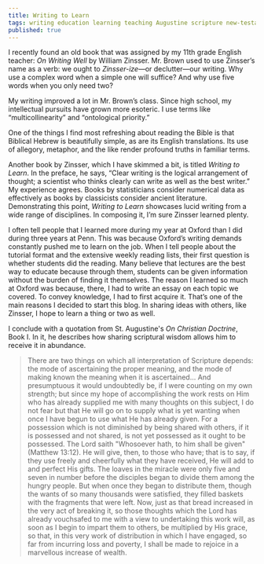 ```yaml
---
title: Writing to Learn
tags: writing education learning teaching Augustine scripture new-testament
published: true
---
```

I recently found an old book that was assigned by my 11th grade English teacher: _On Writing Well_ by William Zinsser. Mr. Brown used to use Zinsser’s name as a verb: we ought to _Zinsser-ize_—or declutter—our writing. Why use a complex word when a simple one will suffice? And why use five words when you only need two?

My writing improved a lot in Mr. Brown’s class. Since high school, my intellectual pursuits have grown more esoteric. I use terms like “multicollinearity” and “ontological priority.”

One of the things I find most refreshing about reading the Bible is that Biblical Hebrew is beautifully simple, as are its English translations. Its use of allegory, metaphor, and the like render profound truths in familiar terms.

Another book by Zinsser, which I have skimmed a bit, is titled _Writing to Learn_. In the preface, he says, “Clear writing is the logical arrangement of thought; a scientist who thinks clearly can write as well as the best writer.” My experience agrees. Books by statisticians consider numerical data as effectively as books by classicists consider ancient literature. Demonstrating this point, _Writing to Learn_ showcases lucid writing from a wide range of disciplines. In composing it, I’m sure Zinsser learned plenty.

I often tell people that I learned more during my year at Oxford than I did during three years at Penn. This was because Oxford’s writing demands constantly pushed me to learn on the job. When I tell people about the tutorial format and the extensive weekly reading lists, their first question is whether students did the reading. Many believe that lectures are the best way to educate because through them, students can be given information without the burden of finding it themselves. The reason I learned so much at Oxford was because, there, I had to write an essay on each topic we covered. To convey knowledge, I had to first acquire it. That’s one of the main reasons I decided to start this blog. In sharing ideas with others, like Zinsser, I hope to learn a thing or two as well.

I conclude with a quotation from St. Augustine's _On Christian Doctrine_, Book I. In it, he describes how sharing scriptural wisdom allows him to receive it in abundance.

>There are two things on which all interpretation of Scripture depends: the mode of ascertaining the proper meaning, and the mode of making known the meaning when it is ascertained... And presumptuous it would undoubtedly be, if I were counting on my own strength; but since my hope of accomplishing the work rests on Him who has already supplied me with many thoughts on this subject, I do not fear but that He will go on to supply what is yet wanting when once I have begun to use what He has already given. For a possession which is not diminished by being shared with others, if it is possessed and not shared, is not yet possessed as it ought to be possessed. The Lord saith "Whosoever hath, to him shall be given"(Matthew 13:12). He will give, then, to those who have; that is to say, if they use freely and cheerfully what they have received, He will add to and perfect His gifts. The loaves in the miracle were only five and seven in number before the disciples began to divide them among the hungry people. But when once they began to distribute them, though the wants of so many thousands were satisfied, they filled baskets with the fragments that were left. Now, just as that bread increased in the very act of breaking it, so those thoughts which the Lord has already vouchsafed to me with a view to undertaking this work will, as soon as I begin to impart them to others, be multiplied by His grace, so that, in this very work of distribution in which I have engaged, so far from incurring loss and poverty, I shall be made to rejoice in a marvellous increase of wealth.